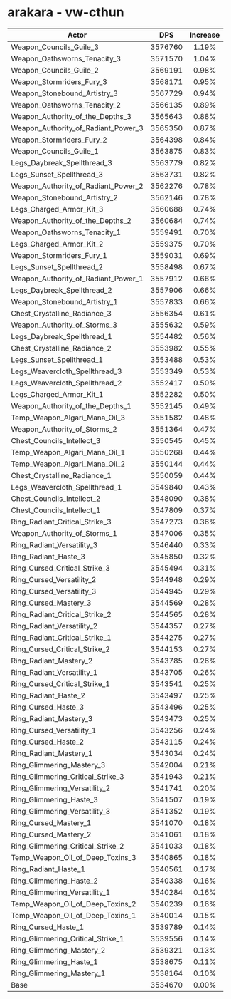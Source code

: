 # arakara - vw-cthun
| Actor | DPS | Increase |
|---|:---:|:---:|
|Weapon_Councils_Guile_3|3576760|1.19%|
|Weapon_Oathsworns_Tenacity_3|3571570|1.04%|
|Weapon_Councils_Guile_2|3569191|0.98%|
|Weapon_Stormriders_Fury_3|3568171|0.95%|
|Weapon_Stonebound_Artistry_3|3567729|0.94%|
|Weapon_Oathsworns_Tenacity_2|3566135|0.89%|
|Weapon_Authority_of_the_Depths_3|3565643|0.88%|
|Weapon_Authority_of_Radiant_Power_3|3565350|0.87%|
|Weapon_Stormriders_Fury_2|3564398|0.84%|
|Weapon_Councils_Guile_1|3563875|0.83%|
|Legs_Daybreak_Spellthread_3|3563779|0.82%|
|Legs_Sunset_Spellthread_3|3563731|0.82%|
|Weapon_Authority_of_Radiant_Power_2|3562276|0.78%|
|Weapon_Stonebound_Artistry_2|3562146|0.78%|
|Legs_Charged_Armor_Kit_3|3560688|0.74%|
|Weapon_Authority_of_the_Depths_2|3560684|0.74%|
|Weapon_Oathsworns_Tenacity_1|3559491|0.70%|
|Legs_Charged_Armor_Kit_2|3559375|0.70%|
|Weapon_Stormriders_Fury_1|3559031|0.69%|
|Legs_Sunset_Spellthread_2|3558498|0.67%|
|Weapon_Authority_of_Radiant_Power_1|3557912|0.66%|
|Legs_Daybreak_Spellthread_2|3557906|0.66%|
|Weapon_Stonebound_Artistry_1|3557833|0.66%|
|Chest_Crystalline_Radiance_3|3556354|0.61%|
|Weapon_Authority_of_Storms_3|3555632|0.59%|
|Legs_Daybreak_Spellthread_1|3554482|0.56%|
|Chest_Crystalline_Radiance_2|3553982|0.55%|
|Legs_Sunset_Spellthread_1|3553488|0.53%|
|Legs_Weavercloth_Spellthread_3|3553349|0.53%|
|Legs_Weavercloth_Spellthread_2|3552417|0.50%|
|Legs_Charged_Armor_Kit_1|3552282|0.50%|
|Weapon_Authority_of_the_Depths_1|3552145|0.49%|
|Temp_Weapon_Algari_Mana_Oil_3|3551582|0.48%|
|Weapon_Authority_of_Storms_2|3551364|0.47%|
|Chest_Councils_Intellect_3|3550545|0.45%|
|Temp_Weapon_Algari_Mana_Oil_1|3550268|0.44%|
|Temp_Weapon_Algari_Mana_Oil_2|3550144|0.44%|
|Chest_Crystalline_Radiance_1|3550059|0.44%|
|Legs_Weavercloth_Spellthread_1|3549840|0.43%|
|Chest_Councils_Intellect_2|3548090|0.38%|
|Chest_Councils_Intellect_1|3547809|0.37%|
|Ring_Radiant_Critical_Strike_3|3547273|0.36%|
|Weapon_Authority_of_Storms_1|3547006|0.35%|
|Ring_Radiant_Versatility_3|3546440|0.33%|
|Ring_Radiant_Haste_3|3545850|0.32%|
|Ring_Cursed_Critical_Strike_3|3545494|0.31%|
|Ring_Cursed_Versatility_2|3544948|0.29%|
|Ring_Cursed_Versatility_3|3544945|0.29%|
|Ring_Cursed_Mastery_3|3544569|0.28%|
|Ring_Radiant_Critical_Strike_2|3544565|0.28%|
|Ring_Radiant_Versatility_2|3544357|0.27%|
|Ring_Radiant_Critical_Strike_1|3544275|0.27%|
|Ring_Cursed_Critical_Strike_2|3544153|0.27%|
|Ring_Radiant_Mastery_2|3543785|0.26%|
|Ring_Radiant_Versatility_1|3543705|0.26%|
|Ring_Cursed_Critical_Strike_1|3543541|0.25%|
|Ring_Radiant_Haste_2|3543497|0.25%|
|Ring_Cursed_Haste_3|3543496|0.25%|
|Ring_Radiant_Mastery_3|3543473|0.25%|
|Ring_Cursed_Versatility_1|3543256|0.24%|
|Ring_Cursed_Haste_2|3543115|0.24%|
|Ring_Radiant_Mastery_1|3543034|0.24%|
|Ring_Glimmering_Mastery_3|3542004|0.21%|
|Ring_Glimmering_Critical_Strike_3|3541943|0.21%|
|Ring_Glimmering_Versatility_2|3541741|0.20%|
|Ring_Glimmering_Haste_3|3541507|0.19%|
|Ring_Glimmering_Versatility_3|3541352|0.19%|
|Ring_Cursed_Mastery_1|3541070|0.18%|
|Ring_Cursed_Mastery_2|3541061|0.18%|
|Ring_Glimmering_Critical_Strike_2|3541033|0.18%|
|Temp_Weapon_Oil_of_Deep_Toxins_3|3540865|0.18%|
|Ring_Radiant_Haste_1|3540561|0.17%|
|Ring_Glimmering_Haste_2|3540338|0.16%|
|Ring_Glimmering_Versatility_1|3540284|0.16%|
|Temp_Weapon_Oil_of_Deep_Toxins_2|3540239|0.16%|
|Temp_Weapon_Oil_of_Deep_Toxins_1|3540014|0.15%|
|Ring_Cursed_Haste_1|3539789|0.14%|
|Ring_Glimmering_Critical_Strike_1|3539556|0.14%|
|Ring_Glimmering_Mastery_2|3539321|0.13%|
|Ring_Glimmering_Haste_1|3538675|0.11%|
|Ring_Glimmering_Mastery_1|3538164|0.10%|
|Base|3534670|0.00%|
